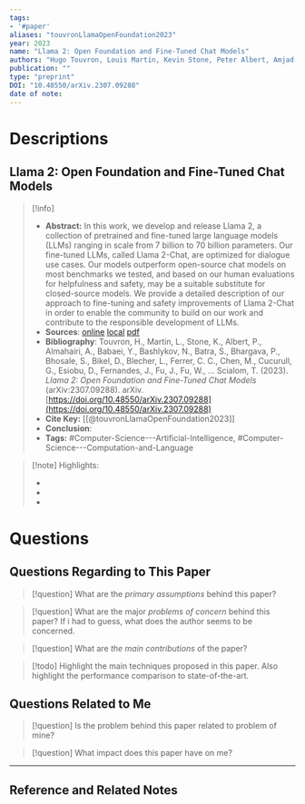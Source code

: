 ```yaml
---
tags:
- '#paper'
aliases: "touvronLlamaOpenFoundation2023"
year: 2023
name: "Llama 2: Open Foundation and Fine-Tuned Chat Models"
authors: "Hugo Touvron, Louis Martin, Kevin Stone, Peter Albert, Amjad Almahairi, Yasmine Babaei, Nikolay Bashlykov, Soumya Batra, Prajjwal Bhargava, Shruti Bhosale, Dan Bikel, Lukas Blecher, Cristian Canton Ferrer, Moya Chen, Guillem Cucurull, David Esiobu, Jude Fernandes, Jeremy Fu, Wenyin Fu, Brian Fuller, Cynthia Gao, Vedanuj Goswami, Naman Goyal, Anthony Hartshorn, Saghar Hosseini, Rui Hou, Hakan Inan, Marcin Kardas, Viktor Kerkez, Madian Khabsa, Isabel Kloumann, Artem Korenev, Punit Singh Koura, Marie-Anne Lachaux, Thibaut Lavril, Jenya Lee, Diana Liskovich, Yinghai Lu, Yuning Mao, Xavier Martinet, Todor Mihaylov, Pushkar Mishra, Igor Molybog, Yixin Nie, Andrew Poulton, Jeremy Reizenstein, Rashi Rungta, Kalyan Saladi, Alan Schelten, Ruan Silva, Eric Michael Smith, Ranjan Subramanian, Xiaoqing Ellen Tan, Binh Tang, Ross Taylor, Adina Williams, Jian Xiang Kuan, Puxin Xu, Zheng Yan, Iliyan Zarov, Yuchen Zhang, Angela Fan, Melanie Kambadur, Sharan Narang, Aurelien Rodriguez, Robert Stojnic, Sergey Edunov, Thomas Scialom"
publication: ""
type: "preprint"
DOI: "10.48550/arXiv.2307.09288"
date of note: 
---
```

# Descriptions

## Llama 2: Open Foundation and Fine-Tuned Chat Models 
> [!info] 
> - **Abstract:** In this work, we develop and release Llama 2, a collection of pretrained and fine-tuned large language models (LLMs) ranging in scale from 7 billion to 70 billion parameters. Our fine-tuned LLMs, called Llama 2-Chat, are optimized for dialogue use cases. Our models outperform open-source chat models on most benchmarks we tested, and based on our human evaluations for helpfulness and safety, may be a suitable substitute for closed-source models. We provide a detailed description of our approach to fine-tuning and safety improvements of Llama 2-Chat in order to enable the community to build on our work and contribute to the responsible development of LLMs. 
> - **Sources**: [online](http://zotero.org/users/13492210/items/NFCBFT8I) [local](zotero://select/library/items/NFCBFT8I) [pdf](file:////Users/lukexie/Zotero/storage/DJEKBJNF/Touvron%20et%20al.%20-%202023%20-%20Llama%202%20Open%20Foundation%20and%20Fine-Tuned%20Chat%20Model.pdf) 
> - **Bibliography**: Touvron, H., Martin, L., Stone, K., Albert, P., Almahairi, A., Babaei, Y., Bashlykov, N., Batra, S., Bhargava, P., Bhosale, S., Bikel, D., Blecher, L., Ferrer, C. C., Chen, M., Cucurull, G., Esiobu, D., Fernandes, J., Fu, J., Fu, W., … Scialom, T. (2023). _Llama 2: Open Foundation and Fine-Tuned Chat Models_ (arXiv:2307.09288). arXiv. [https://doi.org/10.48550/arXiv.2307.09288](https://doi.org/10.48550/arXiv.2307.09288)
> - **Cite Key:** [[@touvronLlamaOpenFoundation2023]] 
> - **Conclusion**:
> - **Tags:** #Computer-Science---Artificial-Intelligence, #Computer-Science---Computation-and-Language


>[!note] Highlights:
>
>-
>-
>-



# Questions
## Questions Regarding to This Paper


>[!question] 
>What are the *primary assumptions* behind this paper?



>[!question]
>What are the major *problems of concern* behind this paper? If i had to guess, what does the author seems to be concerned. 




>[!question]
>What are *the main contributions* of the paper?




>[!todo]
>Highlight the main techniques proposed in this paper. Also highlight the performance comparison to state-of-the-art.



## Questions Related to Me


> [!question] 
> Is the problem behind this paper related to problem of mine?



> [!question] 
> What impact does this paper have on me?




----

## Reference and Related Notes